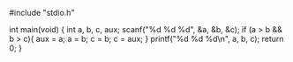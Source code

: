 #include "stdio.h"

int main(void) {
  int a, b, c, aux;
  scanf("%d %d %d", &a, &b, &c);
  	if (a > b && b > c){
  		aux = a;
  		a = b;
  		c = b;
  		c = aux;
	 }
 	printf("%d %d %d\n", a, b, c);
 	return 0;
}
